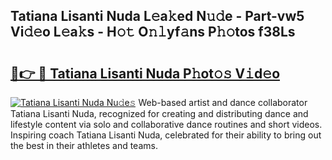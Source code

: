## Tatiana Lisanti Nuda L𝚎a𝚔ed N𝚞𝚍e - Part-vw5 Vi𝚍𝚎o L𝚎a𝚔s - H𝚘𝚝 O𝚗𝚕yf𝚊ns P𝚑𝚘tos f38Ls

# <h2><a href="http://kf2d24.oniu.top/?m=Tatiana+Lisanti+Nuda">🔗👉 🔴 Tatiana Lisanti Nuda P𝚑ot𝚘𝚜 V𝚒d𝚎o</a></h2>

[![Tatiana Lisanti Nuda Nu𝚍e𝚜](https://i.imgur.com/0qMVB7G.gif)](http://kf2d24.oniu.top/?m=Tatiana+Lisanti+Nuda)
Web-based artist and dance collaborator Tatiana Lisanti Nuda, recognized for creating and distributing dance and lifestyle content via solo and collaborative dance routines and short videos. Inspiring coach Tatiana Lisanti Nuda, celebrated for their ability to bring out the best in their athletes and teams.  
